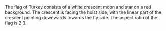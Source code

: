 The flag of Turkey consists of a white crescent moon and star on a red background. The crescent is facing the hoist side, with the linear part of the crescent pointing downwards towards the fly side. The aspect ratio of the flag is 2:3.